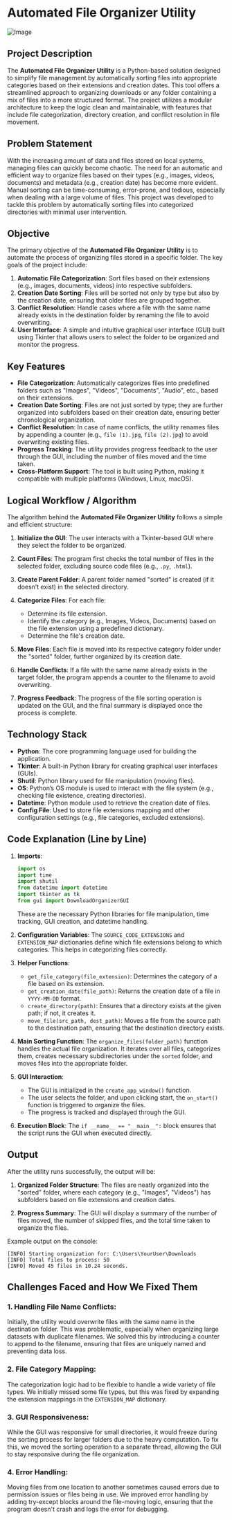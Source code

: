 # Automated File Organizer Utility
![Image](https://github.com/user-attachments/assets/f6c0117e-896d-4d91-9931-acafb11b5601)
## Project Description

The **Automated File Organizer Utility** is a Python-based solution designed to simplify file management by automatically sorting files into appropriate categories based on their extensions and creation dates. This tool offers a streamlined approach to organizing downloads or any folder containing a mix of files into a more structured format. The project utilizes a modular architecture to keep the logic clean and maintainable, with features that include file categorization, directory creation, and conflict resolution in file movement.

## Problem Statement

With the increasing amount of data and files stored on local systems, managing files can quickly become chaotic. The need for an automatic and efficient way to organize files based on their types (e.g., images, videos, documents) and metadata (e.g., creation date) has become more evident. Manual sorting can be time-consuming, error-prone, and tedious, especially when dealing with a large volume of files. This project was developed to tackle this problem by automatically sorting files into categorized directories with minimal user intervention.

## Objective

The primary objective of the **Automated File Organizer Utility** is to automate the process of organizing files stored in a specific folder. The key goals of the project include:

1. **Automatic File Categorization**: Sort files based on their extensions (e.g., images, documents, videos) into respective subfolders.
2. **Creation Date Sorting**: Files will be sorted not only by type but also by the creation date, ensuring that older files are grouped together.
3. **Conflict Resolution**: Handle cases where a file with the same name already exists in the destination folder by renaming the file to avoid overwriting.
4. **User Interface**: A simple and intuitive graphical user interface (GUI) built using Tkinter that allows users to select the folder to be organized and monitor the progress.

## Key Features

* **File Categorization**: Automatically categorizes files into predefined folders such as "Images", "Videos", "Documents", "Audio", etc., based on their extensions.
* **Creation Date Sorting**: Files are not just sorted by type; they are further organized into subfolders based on their creation date, ensuring better chronological organization.
* **Conflict Resolution**: In case of name conflicts, the utility renames files by appending a counter (e.g., `file (1).jpg`, `file (2).jpg`) to avoid overwriting existing files.
* **Progress Tracking**: The utility provides progress feedback to the user through the GUI, including the number of files moved and the time taken.
* **Cross-Platform Support**: The tool is built using Python, making it compatible with multiple platforms (Windows, Linux, macOS).

## Logical Workflow / Algorithm

The algorithm behind the **Automated File Organizer Utility** follows a simple and efficient structure:

1. **Initialize the GUI**: The user interacts with a Tkinter-based GUI where they select the folder to be organized.
2. **Count Files**: The program first checks the total number of files in the selected folder, excluding source code files (e.g., `.py`, `.html`).
3. **Create Parent Folder**: A parent folder named "sorted" is created (if it doesn’t exist) in the selected directory.
4. **Categorize Files**: For each file:

   * Determine its file extension.
   * Identify the category (e.g., Images, Videos, Documents) based on the file extension using a predefined dictionary.
   * Determine the file's creation date.
5. **Move Files**: Each file is moved into its respective category folder under the "sorted" folder, further organized by its creation date.
6. **Handle Conflicts**: If a file with the same name already exists in the target folder, the program appends a counter to the filename to avoid overwriting.
7. **Progress Feedback**: The progress of the file sorting operation is updated on the GUI, and the final summary is displayed once the process is complete.

## Technology Stack

* **Python**: The core programming language used for building the application.
* **Tkinter**: A built-in Python library for creating graphical user interfaces (GUIs).
* **Shutil**: Python library used for file manipulation (moving files).
* **OS**: Python’s OS module is used to interact with the file system (e.g., checking file existence, creating directories).
* **Datetime**: Python module used to retrieve the creation date of files.
* **Config File**: Used to store file extensions mapping and other configuration settings (e.g., file categories, excluded extensions).

## Code Explanation (Line by Line)

1. **Imports**:

   ```python
   import os
   import time
   import shutil
   from datetime import datetime
   import tkinter as tk
   from gui import DownloadOrganizerGUI
   ```

   These are the necessary Python libraries for file manipulation, time tracking, GUI creation, and datetime handling.

2. **Configuration Variables**:
   The `SOURCE_CODE_EXTENSIONS` and `EXTENSION_MAP` dictionaries define which file extensions belong to which categories. This helps in categorizing files correctly.

3. **Helper Functions**:

   * `get_file_category(file_extension)`: Determines the category of a file based on its extension.
   * `get_creation_date(file_path)`: Returns the creation date of a file in `YYYY-MM-DD` format.
   * `create_directory(path)`: Ensures that a directory exists at the given path; if not, it creates it.
   * `move_file(src_path, dest_path)`: Moves a file from the source path to the destination path, ensuring that the destination directory exists.

4. **Main Sorting Function**:
   The `organize_files(folder_path)` function handles the actual file organization. It iterates over all files, categorizes them, creates necessary subdirectories under the `sorted` folder, and moves files into the appropriate folder.

5. **GUI Interaction**:

   * The GUI is initialized in the `create_app_window()` function.
   * The user selects the folder, and upon clicking start, the `on_start()` function is triggered to organize the files.
   * The progress is tracked and displayed through the GUI.

6. **Execution Block**:
   The `if __name__ == "__main__":` block ensures that the script runs the GUI when executed directly.

## Output

After the utility runs successfully, the output will be:

1. **Organized Folder Structure**: The files are neatly organized into the "sorted" folder, where each category (e.g., "Images", "Videos") has subfolders based on file extensions and creation dates.

2. **Progress Summary**: The GUI will display a summary of the number of files moved, the number of skipped files, and the total time taken to organize the files.

Example output on the console:

```
[INFO] Starting organization for: C:\Users\YourUser\Downloads
[INFO] Total files to process: 50
[INFO] Moved 45 files in 10.24 seconds.
```

## Challenges Faced and How We Fixed Them

### 1. **Handling File Name Conflicts**:

Initially, the utility would overwrite files with the same name in the destination folder. This was problematic, especially when organizing large datasets with duplicate filenames. We solved this by introducing a counter to append to the filename, ensuring that files are uniquely named and preventing data loss.

### 2. **File Category Mapping**:

The categorization logic had to be flexible to handle a wide variety of file types. We initially missed some file types, but this was fixed by expanding the extension mappings in the `EXTENSION_MAP` dictionary.

### 3. **GUI Responsiveness**:

While the GUI was responsive for small directories, it would freeze during the sorting process for larger folders due to the heavy computation. To fix this, we moved the sorting operation to a separate thread, allowing the GUI to stay responsive during the file organization.

### 4. **Error Handling**:

Moving files from one location to another sometimes caused errors due to permission issues or files being in use. We improved error handling by adding try-except blocks around the file-moving logic, ensuring that the program doesn't crash and logs the error for debugging.
